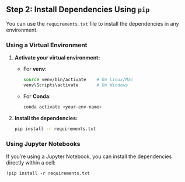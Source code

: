 ## Step 2: Install Dependencies Using `pip`

You can use the `requirements.txt` file to install the dependencies in any environment.

### Using a Virtual Environment
1. **Activate your virtual environment:**
   - For **venv**:
     ```bash
     source venv/bin/activate    # On Linux/Mac
     venv\Scripts\activate       # On Windows
     ```

   - For **Conda**:
     ```bash
     conda activate <your-env-name>
     ```

2. **Install the dependencies:**
   ```bash
   pip install -r requirements.txt
   ```
   
### Using Jupyter Notebooks

If you’re using a Jupyter Notebook, you can install the dependencies directly within a cell:
   ```jupyter
   !pip install -r requirements.txt
   ```
   
